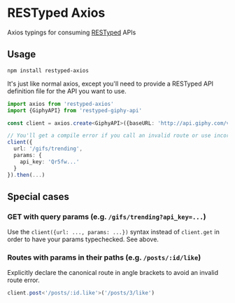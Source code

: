 # RESTyped Axios
Axios typings for consuming [RESTyped](/rawrmaan/restyped) APIs


## Usage

`npm install restyped-axios`

It's just like normal axios, except you'll need to provide a RESTyped API definition file for the API you want to use.

```typescript
import axios from 'restyped-axios'
import {GiphyAPI} from 'restyped-giphy-api'

const client = axios.create<GiphyAPI>({baseURL: 'http://api.giphy.com/v1'})

// You'll get a compile error if you call an invalid route or use incorrect query params. Yay!
client({
  url: '/gifs/trending',
  params: {
    api_key: 'Qr5fw...'
  }
}).then(...)

```

## Special cases

### GET with query params (e.g. `/gifs/trending?api_key=...`)

Use the `client({url: ..., params: ...})` syntax instead of `client.get` in order to have your params typechecked. See above.

### Routes with params in their paths (e.g. `/posts/:id/like`)

Explicitly declare the canonical route in angle brackets to avoid an invalid route error.

```typescript
client.post<'/posts/:id.like'>('/posts/3/like')
```
